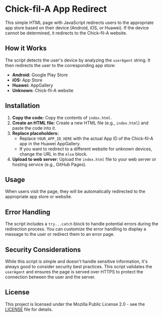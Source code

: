 # Chick-fil-A App Redirect

This simple HTML page with JavaScript redirects users to the appropriate app store based on their device (Android, iOS, or Huawei). If the device cannot be determined, it redirects to the Chick-fil-A website.

## How it Works

The script detects the user's device by analyzing the `userAgent` string. It then redirects the user to the corresponding app store:

* **Android:** Google Play Store
* **iOS:** App Store
* **Huawei:** AppGallery
* **Unknown:** Chick-fil-A website

## Installation

1. **Copy the code:** Copy the contents of `index.html`.
2. **Create an HTML file:** Create a new HTML file (e.g., `index.html`) and paste the code into it.
3. **Replace placeholders:** 
   * Replace `YOUR_APP_ID_HERE` with the actual App ID of the Chick-fil-A app in the Huawei AppGallery.
   * If you want to redirect to a different website for unknown devices, change the URL in the `else` block.
4. **Upload to web server:** Upload the `index.html` file to your web server or hosting service (e.g., GitHub Pages).

## Usage

When users visit the page, they will be automatically redirected to the appropriate app store or website.

## Error Handling

The script includes a `try...catch` block to handle potential errors during the redirection process. You can customize the error handling to display a message to the user or redirect them to an error page.

## Security Considerations

While this script is simple and doesn't handle sensitive information, it's always good to consider security best practices. This script validates the `userAgent` and ensures the page is served over HTTPS to protect the connection between the user and the server.

## License

This project is licensed under the Mozilla Public License 2.0 - see the [LICENSE](LICENSE) file for details.

